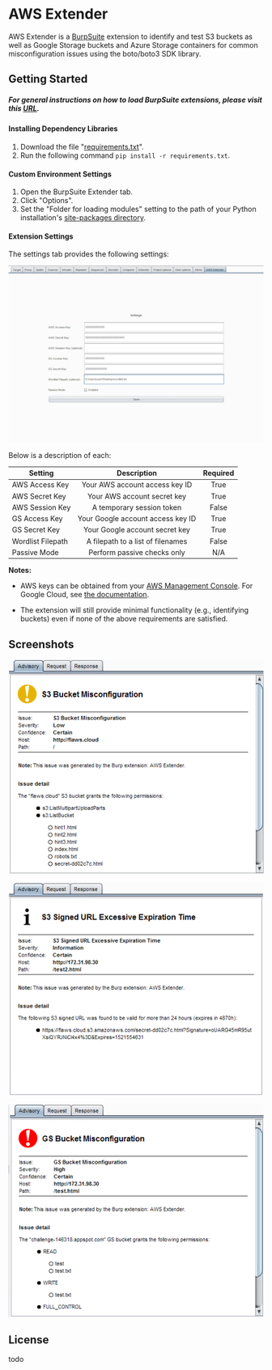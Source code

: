 # AWS Extender

AWS Extender is a [BurpSuite](https://portswigger.net/burp/) extension to identify and test S3 buckets as well as Google Storage buckets and Azure Storage containers for common misconfiguration issues using the boto/boto3 SDK library.


## Getting Started
##### For general instructions on how to load BurpSuite extensions, please visit this [URL](https://support.portswigger.net/customer/portal/articles/1965930-how-to-install-an-extension-in-burp-suite).

#### Installing Dependency Libraries
1. Download the file "[requirements.txt](/requirements.txt)".
2. Run the following command `pip install -r requirements.txt`.

#### Custom Environment Settings
1. Open the BurpSuite Extender tab.
2. Click "Options".
3. Set the "Folder for loading modules" setting to the path of your Python installation's [site-packages directory](https://docs.python.org/2/install/#how-installation-works).

#### Extension Settings
The settings tab provides the following settings:

<a href="https://github.com/VirtueSecurity/aws-extender/blob/master/screenshots/settings.png?raw=true" target="_blank"><img src="https://github.com/VirtueSecurity/aws-extender/blob/master/screenshots/settings_thumb.png?raw=true" alt="Settings Tab"></a>

Below is a description of each:

| Setting   |      Description      |      Required      |
|----------|:-------------:|:-------------:|
| AWS Access Key |  Your AWS account access key ID |  True |
| AWS Secret Key |    Your AWS account secret key   |    True   |
| AWS Session Key | A temporary session token | False |
| GS Access Key | Your Google account access key ID | True |
| GS Secret Key | Your Google account secret key | True |
| Wordlist Filepath | A filepath to a list of filenames | False |
| Passive Mode | Perform passive checks only | N/A |

**Notes:**
* AWS keys can be obtained from your [AWS Management Console](https://console.aws.amazon.com/iam/home?#/security_credential). For Google Cloud, see [the documentation](https://cloud.google.com/storage/docs/migrating#keys).

* The extension will still provide minimal functionality (e.g., identifying buckets) even if none of the above requirements are satisfied.


## Screenshots
<a href="https://github.com/VirtueSecurity/aws-extender/blob/master/screenshots/S3_bucket_misconfiguration.png?raw=true" target="_blank"><img src="https://github.com/VirtueSecurity/aws-extender/blob/master/screenshots/S3_bucket_misconfiguration.png?raw=true" alt="S3 Bucket Misconfiguration"></a>

<a href="https://github.com/VirtueSecurity/aws-extender/blob/master/screenshots/excessive_signed_url.png?raw=true" target="_blank"><img src="https://github.com/VirtueSecurity/aws-extender/blob/master/screenshots/excessive_signed_url.png?raw=true" alt="S3 Signed URL Excessive Expiration Time"></a>

<a href="https://github.com/VirtueSecurity/aws-extender/blob/master/screenshots/GS_bucket_misconfiguration.png?raw=true" target="_blank"><img src="https://github.com/VirtueSecurity/aws-extender/blob/master/screenshots/GS_bucket_misconfiguration.png?raw=true" alt="GS Bucket Misconfiguration"></a>


## License
todo
